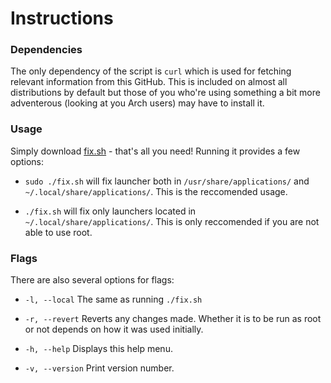 Instructions
==============

### Dependencies
The only dependency of the script is ```curl``` which is used for fetching relevant information from this GitHub. This is included on almost all distributions by default but those of you who're using something a bit more adventerous (looking at you Arch users) may have to install it.


### Usage
Simply download [fix.sh](https://github.com/Foggalong/hardcode-fixer/blob/master/fix.sh) - that's all you need! Running it provides a few options:

+  ```sudo ./fix.sh``` will fix launcher both in ```/usr/share/applications/``` and ```~/.local/share/applications/```. This is the reccomended usage.

+ ```./fix.sh``` will fix only launchers located in ```~/.local/share/applications/```. This is only reccomended if you are not able to use root.


### Flags
There are also several options for flags:

+ ```-l, --local```
The same as running ```./fix.sh```

+ ```-r, --revert```
Reverts any changes made. Whether it is to be run as root or not depends on how it was used initially.

+ ```-h, --help```
Displays this help menu.

+ ```-v, --version```
Print version number.
